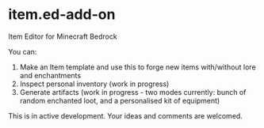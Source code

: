 # item.ed-add-on
Item Editor for Minecraft Bedrock

You can:
1. Make an Item template and use this to forge new items with/without lore and enchantments
2. Inspect personal inventory (work in progress)
3. Generate artifacts (work in progress - two modes currently: bunch of random enchanted loot, and a personalised kit of equipment)

This is in active development. Your ideas and comments are welcomed.
